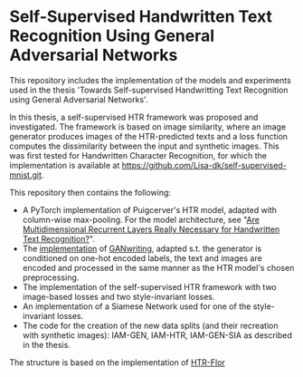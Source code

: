 # Self-Supervised Handwritten Text Recognition Using General Adversarial Networks

This repository includes the implementation of the models and experiments used in the thesis 'Towards Self-supervised Handwritting Text Recognition using General Adversarial Networks'.

In this thesis, a self-supervised HTR framework was proposed and investigated. The framework is based on image similarity, where an image generator produces images of the HTR-predicted texts and a loss function computes the dissimilarity between the input and synthetic images. This was first tested for Handwritten Character Recognition, for which the implementation is available at https://github.com/Lisa-dk/self-supervised-mnist.git. 

This repository then contains the following:
- A PyTorch implementation of Puigcerver's HTR model, adapted with column-wise max-pooling. For the model architecture, see "[Are Multidimensional Recurrent Layers Really Necessary for Handwritten Text Recognition?](https://ieeexplore.ieee.org/document/8269951)".
- The [implementation](https://github.com/omni-us/research-GANwriting) of [GANwriting](https://link.springer.com/chapter/10.1007/978-3-030-58592-1_17), adapted s.t. the generator is conditioned on one-hot encoded labels, the text and images are encoded and processed in the same manner as the HTR model's chosen preprocessing.
- The implementation of the self-supervised HTR framework with two image-based losses and two style-invariant losses.
- An implementation of a Siamese Network used for one of the style-invariant losses.
- The code for the creation of the new data splits (and their recreation with synthetic images): IAM-GEN, IAM-HTR, IAM-GEN-SIA as described in the thesis.

The structure is based on the implementation of [HTR-Flor](https://ieeexplore.ieee.org/document/9266005)

